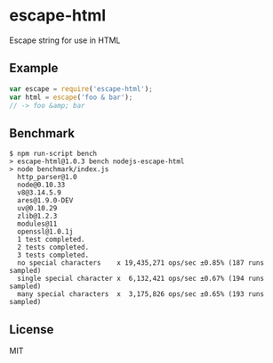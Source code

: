 
# escape-html
  Escape string for use in HTML
## Example
```js
var escape = require('escape-html');
var html = escape('foo & bar');
// -> foo &amp; bar
```
## Benchmark
```
$ npm run-script bench
> escape-html@1.0.3 bench nodejs-escape-html
> node benchmark/index.js
  http_parser@1.0
  node@0.10.33
  v8@3.14.5.9
  ares@1.9.0-DEV
  uv@0.10.29
  zlib@1.2.3
  modules@11
  openssl@1.0.1j
  1 test completed.
  2 tests completed.
  3 tests completed.
  no special characters    x 19,435,271 ops/sec ±0.85% (187 runs sampled)
  single special character x  6,132,421 ops/sec ±0.67% (194 runs sampled)
  many special characters  x  3,175,826 ops/sec ±0.65% (193 runs sampled)
```
## License
  MIT